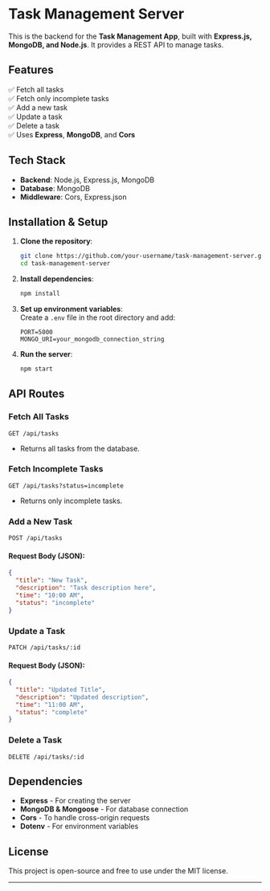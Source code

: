# Task Management Server

This is the backend for the **Task Management App**, built with **Express.js, MongoDB, and Node.js**. It provides a REST API to manage tasks.

## Features
✅ Fetch all tasks  
✅ Fetch only incomplete tasks  
✅ Add a new task  
✅ Update a task  
✅ Delete a task  
✅ Uses **Express**, **MongoDB**, and **Cors**  

## Tech Stack
- **Backend**: Node.js, Express.js, MongoDB
- **Database**: MongoDB
- **Middleware**: Cors, Express.json

## Installation & Setup
1. **Clone the repository**:
   ```sh
   git clone https://github.com/your-username/task-management-server.git
   cd task-management-server
   ```

2. **Install dependencies**:
   ```sh
   npm install
   ```

3. **Set up environment variables**:  
   Create a `.env` file in the root directory and add:
   ```env
   PORT=5000
   MONGO_URI=your_mongodb_connection_string
   ```

4. **Run the server**:
   ```sh
   npm start
   ```

## API Routes

### Fetch All Tasks
```http
GET /api/tasks
```
- Returns all tasks from the database.

### Fetch Incomplete Tasks
```http
GET /api/tasks?status=incomplete
```
- Returns only incomplete tasks.

### Add a New Task
```http
POST /api/tasks
```
#### Request Body (JSON):
```json
{
  "title": "New Task",
  "description": "Task description here",
  "time": "10:00 AM",
  "status": "incomplete"
}
```

### Update a Task
```http
PATCH /api/tasks/:id
```
#### Request Body (JSON):
```json
{
  "title": "Updated Title",
  "description": "Updated description",
  "time": "11:00 AM",
  "status": "complete"
}
```

### Delete a Task
```http
DELETE /api/tasks/:id
```

## Dependencies
- **Express** - For creating the server
- **MongoDB & Mongoose** - For database connection
- **Cors** - To handle cross-origin requests
- **Dotenv** - For environment variables

## License
This project is open-source and free to use under the MIT license.

---
